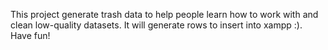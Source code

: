 This project generate trash data to help people learn how to work with and clean low-quality datasets. It will generate rows to insert into xampp :). Have fun!
